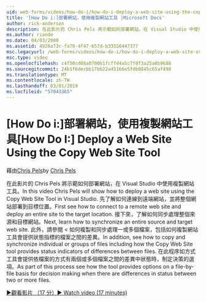 ```yaml
---
uid: web-forms/videos/how-do-i/how-do-i-deploy-a-web-site-using-the-copy-web-site-tool
title: '[How Do i:]部署網站，使用複製網站工具 |Microsoft Docs'
author: rick-anderson
description: 在此影片的 Chris Pels 將示範如何部署網站，在 Visual Studio 中使用複製網站工具。 先了解如何連線到遠端網站和...
ms.author: riande
ms.date: 04/03/2008
ms.assetid: 4926a73c-fa70-4f47-b57d-b33556447377
msc.legacyurl: /web-forms/videos/how-do-i/how-do-i-deploy-a-web-site-using-the-copy-web-site-tool
msc.type: video
ms.openlocfilehash: c4f50cd08a0700b1fcffd4a5c7f0f3a25a8b9688
ms.sourcegitcommit: 24b1f6decbb17bb22a45166e5fdb0845c65af498
ms.translationtype: MT
ms.contentlocale: zh-TW
ms.lasthandoff: 03/01/2019
ms.locfileid: "57043365"
---
```

<a name="how-do-i-deploy-a-web-site-using-the-copy-web-site-tool"></a><span data-ttu-id="d89b7-104">[How Do i:]部署網站，使用複製網站工具</span><span class="sxs-lookup"><span data-stu-id="d89b7-104">[How Do I:] Deploy a Web Site Using the Copy Web Site Tool</span></span>
====================
<span data-ttu-id="d89b7-105">藉由[Chris Pels](https://twitter.com/chrispels)</span><span class="sxs-lookup"><span data-stu-id="d89b7-105">by [Chris Pels](https://twitter.com/chrispels)</span></span>

<span data-ttu-id="d89b7-106">在此影片的 Chris Pels 將示範如何部署網站，在 Visual Studio 中使用複製網站工具。</span><span class="sxs-lookup"><span data-stu-id="d89b7-106">In this video Chris Pels will show how to deploy a web site using the Copy Web Site Tool in Visual Studio.</span></span> <span data-ttu-id="d89b7-107">先了解如何連線到遠端網站，並將整個網站部署到目標位置。</span><span class="sxs-lookup"><span data-stu-id="d89b7-107">First see how to connect to a remote web site and deploy an entire site to the target location.</span></span> <span data-ttu-id="d89b7-108">接下來，了解如何同步處理整個來源和目標網站。</span><span class="sxs-lookup"><span data-stu-id="d89b7-108">Next, learn how to synchronize an entire source and target web site.</span></span> <span data-ttu-id="d89b7-109">此外，請參閱 < 如何複製和同步處理一或多個檔案，包括如何複製網站工具會提供狀態指標的檔案之間的差異。</span><span class="sxs-lookup"><span data-stu-id="d89b7-109">In addition, see how to copy and synchronize individual or groups of files including how the Copy Web Site tool provides status indicators of differences between files.</span></span> <span data-ttu-id="d89b7-110">在此程序如方式工具會提供依檔案的方式有兩個或多個檔案之間的差異中狀態時，制定決策的選項。</span><span class="sxs-lookup"><span data-stu-id="d89b7-110">As part of this process see how the tool provides options on a file-by-file basis for decision making when there are differences in status between two or more files.</span></span>

[<span data-ttu-id="d89b7-111">&#9654;觀看影片 （17 分）</span><span class="sxs-lookup"><span data-stu-id="d89b7-111">&#9654; Watch video (17 minutes)</span></span>](https://channel9.msdn.com/Blogs/ASP-NET-Site-Videos/how-do-i-deploy-a-web-site-using-the-copy-web-site-tool)
